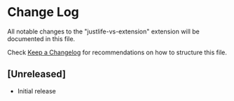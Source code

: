 # Change Log

All notable changes to the "justlife-vs-extension" extension will be documented in this file.

Check [Keep a Changelog](http://keepachangelog.com/) for recommendations on how to structure this file.

## [Unreleased]

- Initial release